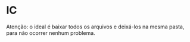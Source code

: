 # IC

Atenção: o ideal é baixar todos os arquivos e deixá-los na mesma pasta, para não ocorrer nenhum problema.
